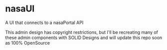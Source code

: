 # nasaUI
A UI that connects to a nasaPortal API

This admin design has copyright restrictions, but I'll be recreating many of these admin components with SOLID Designs and will update this repo soon as 100% OpenSource
